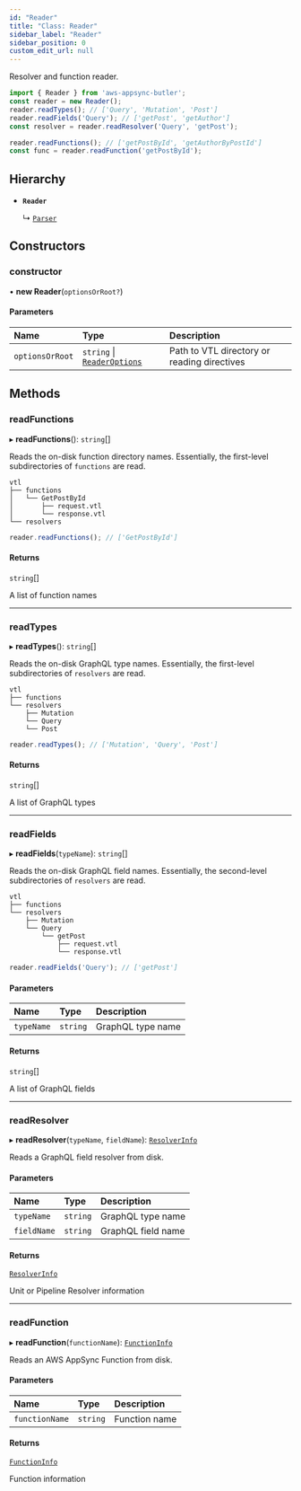 ```yaml
---
id: "Reader"
title: "Class: Reader"
sidebar_label: "Reader"
sidebar_position: 0
custom_edit_url: null
---
```


Resolver and function reader.

```ts
import { Reader } from 'aws-appsync-butler';
const reader = new Reader();
reader.readTypes(); // ['Query', 'Mutation', 'Post']
reader.readFields('Query'); // ['getPost', 'getAuthor']
const resolver = reader.readResolver('Query', 'getPost');

reader.readFunctions(); // ['getPostById', 'getAuthorByPostId']
const func = reader.readFunction('getPostById');
```

## Hierarchy

- **`Reader`**

  ↳ [`Parser`](Parser)

## Constructors

### constructor

• **new Reader**(`optionsOrRoot?`)

#### Parameters

| Name | Type | Description |
| :------ | :------ | :------ |
| `optionsOrRoot` | `string` \| [`ReaderOptions`](../interfaces/ReaderOptions) | Path to VTL directory or reading directives |

## Methods

### readFunctions

▸ **readFunctions**(): `string`[]

Reads the on-disk function directory names. Essentially, the
first-level subdirectories of `functions` are read.
```tree
vtl
├── functions
│   └── GetPostById
│       ├── request.vtl
│       └── response.vtl
└── resolvers
```
```ts
reader.readFunctions(); // ['GetPostById']
```

#### Returns

`string`[]

A list of function names

___

### readTypes

▸ **readTypes**(): `string`[]

Reads the on-disk GraphQL type names. Essentially, the
first-level subdirectories of `resolvers` are read.
```tree
vtl
├── functions
└── resolvers
    ├── Mutation
    └── Query
    └── Post
```
```ts
reader.readTypes(); // ['Mutation', 'Query', 'Post']
```

#### Returns

`string`[]

A list of GraphQL types

___

### readFields

▸ **readFields**(`typeName`): `string`[]

Reads the on-disk GraphQL field names. Essentially, the
second-level subdirectories of `resolvers` are read.
```tree
vtl
├── functions
└── resolvers
    ├── Mutation
    └── Query
        └── getPost
            ├── request.vtl
            └── response.vtl
```
```ts
reader.readFields('Query'); // ['getPost']
```

#### Parameters

| Name | Type | Description |
| :------ | :------ | :------ |
| `typeName` | `string` | GraphQL type name |

#### Returns

`string`[]

A list of GraphQL fields

___

### readResolver

▸ **readResolver**(`typeName`, `fieldName`): [`ResolverInfo`](../#resolverinfo)

Reads a GraphQL field resolver from disk.

#### Parameters

| Name | Type | Description |
| :------ | :------ | :------ |
| `typeName` | `string` | GraphQL type name |
| `fieldName` | `string` | GraphQL field name |

#### Returns

[`ResolverInfo`](../#resolverinfo)

Unit or Pipeline Resolver information

___

### readFunction

▸ **readFunction**(`functionName`): [`FunctionInfo`](../interfaces/FunctionInfo)

Reads an AWS AppSync Function from disk.

#### Parameters

| Name | Type | Description |
| :------ | :------ | :------ |
| `functionName` | `string` | Function name |

#### Returns

[`FunctionInfo`](../interfaces/FunctionInfo)

Function information
